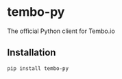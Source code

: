 # tembo-py

The official Python client for Tembo.io


## Installation

```bash
pip install tembo-py
```


